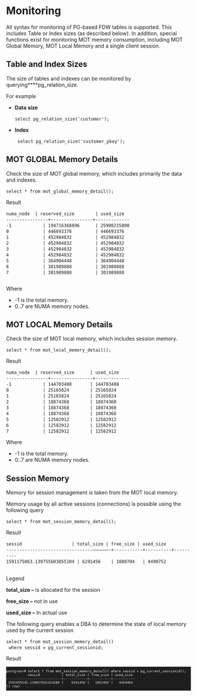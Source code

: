 # Monitoring<a name="EN-US_TOPIC_0260488118"></a>

All syntax for monitoring of PG-based FDW tables is supported. This includes Table or Index sizes \(as described below\). In addition, special functions exist for monitoring MOT memory consumption, including MOT Global Memory, MOT Local Memory and a single client session.

## Table and Index Sizes<a name="section591944362412"></a>

The size of tables and indexes can be monitored by querying****pg\_relation\_size.

For example

-   **Data size**

    ```
    select pg_relation_size('customer');
    ```

-   **Index**

    ```
     select pg_relation_size('customer_pkey');
    ```


## MOT GLOBAL Memory Details<a name="section16627152642515"></a>

Check the size of MOT global memory, which includes primarily the data and indexes.

```
select * from mot_global_memory_detail();
```

Result

```
numa_node  | reserved_size        | used_size
----------------+----------------+-------------
-1            | 194716368896      | 25908215808
0             | 446693376         | 446693376
1             | 452984832         | 452984832
2             | 452984832         | 452984832
3             | 452984832         | 452984832
4             | 452984832         | 452984832
5             | 364904448         | 364904448
6             | 301989888         | 301989888
7             | 301989888         | 301989888    
```

```

```

Where

-   -1 is the total memory.
-   0..7 are NUMA memory nodes.

## MOT LOCAL Memory Details<a name="section984331710263"></a>

Check the size of MOT local memory, which includes session memory.

```
select * from mot_local_memory_detail();
```

Result

```
numa_node  | reserved_size      | used_size 
----------------+----------------+-------------
-1            | 144703488       | 144703488
0             | 25165824        | 25165824
1             | 25165824        | 25165824
2             | 18874368        | 18874368
3             | 18874368        | 18874368
4             | 18874368        | 18874368
5             | 12582912        | 12582912
6             | 12582912        | 12582912
7             | 12582912        | 12582912    
```

Where

-   -1 is the total memory.
-   0..7 are NUMA memory nodes.

## Session Memory<a name="section79341122491"></a>

Memory for session management is taken from the MOT local memory.

Memory usage by all active sessions \(connections\) is possible using the following query

```
select * from mot_session_memory_detail();
```

Result

```
sessid                   | total_size | free_size | used_size
---------------------------------––––––-+-----------+----------+----------
1591175063.139755603855104 | 6291456    | 1800704   | 4490752
 
```

Legend

**total\_size –**  is allocated for the session

**free\_size –**  not in use

**used\_size –**  In actual use

The following query enables a DBA to determine the state of local memory used by the current session

```
select * from mot_session_memory_detail() 
 where sessid = pg_current_sessionid;
```

Result

![](figures/en-us_image_0260591116.png)

